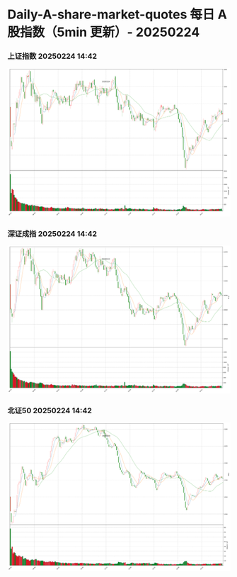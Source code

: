
# Daily-A-share-market-quotes 每日 A 股指数（5min 更新）- 20250224

### 上证指数 20250224 14:42
![](./fig/2025/2/20250224-sh000001.png)

### 深证成指 20250224 14:42
![](./fig/2025/2/20250224-sz399001.png)

### 北证50 20250224 14:42
![](./fig/2025/2/20250224-bj899050.png)
